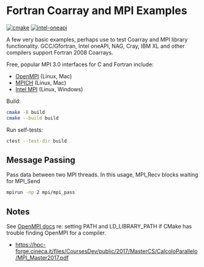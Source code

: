 # Fortran Coarray and MPI Examples

[![cmake](https://github.com/scivision/fortran-coarray-mpi-examples/actions/workflows/cmake.yml/badge.svg)](https://github.com/scivision/fortran-coarray-mpi-examples/actions/workflows/cmake.yml)
[![intel-oneapi](https://github.com/scivision/fortran-coarray-mpi-examples/actions/workflows/intel-oneapi.yml/badge.svg)](https://github.com/scivision/fortran-coarray-mpi-examples/actions/workflows/intel-oneapi.yml)

A few very basic examples, perhaps use to test Coarray and MPI library functionality.
GCC/Gfortran, Intel oneAPI, NAG, Cray, IBM XL and other compilers support Fortran 2008 Coarrays.

Free, popular MPI 3.0 interfaces for C and Fortran include:

* [OpenMPI](https://www.open-mpi.org/) (Linux, Mac)
* [MPICH](https://www.mpich.org/) (Linux, Mac)
* [Intel MPI](https://software.intel.com/content/www/us/en/develop/tools/oneapi/components/mpi-library.html#gs.01cdz4) (Linux, Windows)

Build:

```sh
cmake -B build
cmake --build build
```

Run self-tests:

```sh
ctest --test-dir build
```

## Message Passing

Pass data between two MPI threads.
In this usage, MPI_Recv blocks waiting for MPI_Send

```sh
mpirun -np 2 mpi/mpi_pass
```

## Notes

See
[OpenMPI docs](https://www.open-mpi.org/faq/?category=running#adding-ompi-to-path)
re: setting PATH and LD_LIBRARY_PATH if CMake has trouble finding OpenMPI for a compiler.

* https://hpc-forge.cineca.it/files/CoursesDev/public/2017/MasterCS/CalcoloParallelo/MPI_Master2017.pdf
